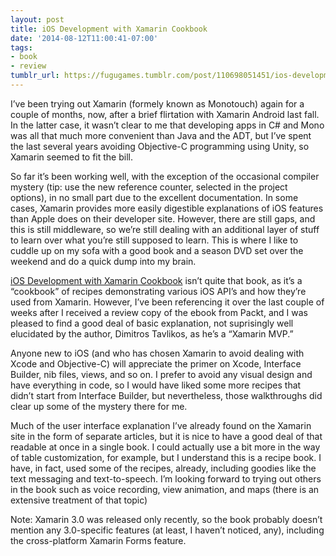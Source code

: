 ```yaml
---
layout: post
title: iOS Development with Xamarin Cookbook
date: '2014-08-12T11:00:41-07:00'
tags:
- book
- review
tumblr_url: https://fugugames.tumblr.com/post/110698051451/ios-development-with-xamarin-cookbook
---
```

I’ve been trying out Xamarin (formely known as Monotouch) again for a couple of months, now, after a brief flirtation with Xamarin Android last fall. In the latter case, it wasn’t clear to me that developing apps in C# and Mono was all that much more convenient than Java and the ADT, but I’ve spent the last several years avoiding Objective-C programming using Unity, so Xamarin seemed to fit the bill.

So far it’s been working well, with the exception of the occasional compiler mystery (tip: use the new reference counter, selected in the project options), in no small part due to the excellent documentation. In some cases, Xamarin provides more easily digestible explanations of iOS features than Apple does on their developer site. However, there are still gaps, and this is still middleware, so we’re still dealing with an additional layer of stuff to learn over what you’re still supposed to learn. This is where I like to cuddle up on my sofa with a good book and a season DVD set over the weekend and do a quick dump into my brain.

[iOS Development with Xamarin Cookbook](https://www.packtpub.com/application-development/ios-development-xamarin-cookbook) isn’t quite that book, as it’s a “cookbook” of recipes demonstrating various iOS API’s and how they’re used from Xamarin. However, I’ve been referencing it over the last couple of weeks after I received a review copy of the ebook from Packt, and I was pleased to find a good deal of basic explanation, not suprisingly well elucidated by the author, Dimitros Tavlikos, as he’s a “Xamarin MVP.”

Anyone new to iOS (and who has chosen Xamarin to avoid dealing with Xcode and Objective-C) will appreciate the primer on Xcode, Interface Builder, nib files, views, and so on. I prefer to avoid any visual design and have everything in code, so I would have liked some more recipes that didn’t start from Interface Builder, but nevertheless, those walkthroughs did clear up some of the mystery there for me.

Much of the user interface explanation I’ve already found on the Xamarin site in the form of separate articles, but it is nice to have a good deal of that readable at once in a single book. I could actually use a bit more in the way of table customization, for example, but I understand this is a recipe book. I have, in fact, used some of the recipes, already, including goodies like the text messaging and text-to-speech. I’m looking forward to trying out others in the book such as voice recording, view animation, and maps (there is an extensive treatment of that topic)

Note: Xamarin 3.0 was released only recently, so the book probably doesn’t mention any 3.0-specific features (at least, I haven’t noticed, any), including the cross-platform Xamarin Forms feature.

